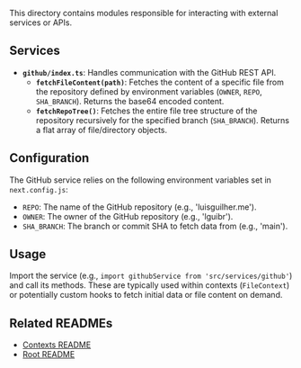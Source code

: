 This directory contains modules responsible for interacting with external services or APIs.

## Services

- **`github/index.ts`**: Handles communication with the GitHub REST API.
  - **`fetchFileContent(path)`**: Fetches the content of a specific file from the repository defined by environment variables (`OWNER`, `REPO`, `SHA_BRANCH`). Returns the base64 encoded content.
  - **`fetchRepoTree()`**: Fetches the entire file tree structure of the repository recursively for the specified branch (`SHA_BRANCH`). Returns a flat array of file/directory objects.

## Configuration

The GitHub service relies on the following environment variables set in `next.config.js`:

- `REPO`: The name of the GitHub repository (e.g., 'luisguilher.me').
- `OWNER`: The owner of the GitHub repository (e.g., 'lguibr').
- `SHA_BRANCH`: The branch or commit SHA to fetch data from (e.g., 'main').

## Usage

Import the service (e.g., `import githubService from 'src/services/github'`) and call its methods. These are typically used within contexts (`FileContext`) or potentially custom hooks to fetch initial data or file content on demand.

## Related READMEs

- [Contexts README](../contexts/README.md)
- [Root README](../../README.md)
